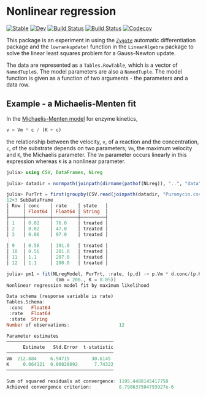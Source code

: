 # Nonlinear regression

[![Stable](https://img.shields.io/badge/docs-stable-blue.svg)](https://dmbates.github.io/NLreg.jl/stable)
[![Dev](https://img.shields.io/badge/docs-dev-blue.svg)](https://dmbates.github.io/NLreg.jl/dev)
[![Build Status](https://travis-ci.com/dmbates/NLreg.jl.svg?branch=master)](https://travis-ci.com/dmbates/NLreg.jl)
[![Build Status](https://ci.appveyor.com/api/projects/status/github/dmbates/NLreg.jl?svg=true)](https://ci.appveyor.com/project/dmbates/NLreg-jl)
[![Codecov](https://codecov.io/gh/dmbates/NLreg.jl/branch/master/graph/badge.svg)](https://codecov.io/gh/dmbates/NLreg.jl)

This package is an experiment in using the [`Zygote`](https://github.com/FluxML/Zygote.jl) automatic differentiation package and the `lowrankupdate!` function in the `LinearAlgebra` package to solve the linear least squares problem for a Gauss-Newton update.

The data are represented as a `Tables.RowTable`, which is a vector of `NamedTuple`s.  The model parameters are also a `NamedTuple`.  The model function is given as a function of two arguments - the parameters and a data row.

## Example - a Michaelis-Menten fit

In the
[Michaelis-Menten model](http://en.wikipedia.org/wiki/Michaelis-Menten_kinetics)
for enzyme kinetics,
```julia
v = Vm * c / (K + c)
```
the relationship between the velocity, `v`, of a reaction and the
concentration, `c`, of the substrate depends on two parameters; `Vm`,
the maximum velocity and `K`, the Michaelis parameter.  The `Vm`
parameter occurs linearly in this expression whereas `K` is a
nonlinear parameter.

```julia
julia> using CSV, DataFrames, NLreg

julia> datadir = normpath(joinpath(dirname(pathof(NLreg)), "..", "data"));

julia> PurTrt = first(groupby(CSV.read(joinpath(datadir, "Puromycin.csv")), :state))
12×3 SubDataFrame
│ Row │ conc    │ rate    │ state   │
│     │ Float64 │ Float64 │ String  │
├─────┼─────────┼─────────┼─────────┤
│ 1   │ 0.02    │ 76.0    │ treated │
│ 2   │ 0.02    │ 47.0    │ treated │
│ 3   │ 0.06    │ 97.0    │ treated │
⋮
│ 9   │ 0.56    │ 191.0   │ treated │
│ 10  │ 0.56    │ 201.0   │ treated │
│ 11  │ 1.1     │ 207.0   │ treated │
│ 12  │ 1.1     │ 200.0   │ treated │

julia> pm1 = fit(NLregModel, PurTrt, :rate, (p,d) -> p.Vm * d.conc/(p.K + d.conc),
                  (Vm = 200., K = 0.05))
Nonlinear regression model fit by maximum likelihood

Data schema (response variable is rate)
Tables.Schema:
 :conc   Float64
 :rate   Float64
 :state  String
Number of observations:                  12

Parameter estimates
───────────────────────────────────────
      Estimate   Std.Error  t-statistic
───────────────────────────────────────
Vm  212.684     6.94715        30.6145
K     0.064121  0.00828092      7.74322
───────────────────────────────────────

Sum of squared residuals at convergence: 1195.4488145417758
Achieved convergence criterion:          8.798637504793927e-6
```
